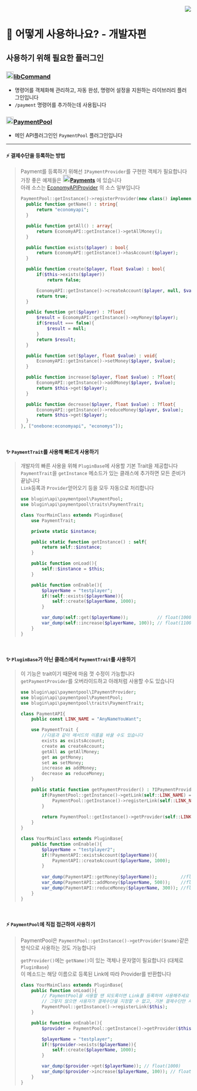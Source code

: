 <p align="right">  
  <a href="https://github.com/Blugin/PaymentPool/blob/master/doc/eng/HowTo-dev.md">  
    <img src="https://img.shields.io/static/v1?label=read%20in&message=English&color=success">  
  </a>  
</p>  
  
# :book: 어떻게 사용하나요? - 개발자편  
  
## 사용하기 위해 필요한 플러그인  
### [<img src="https://ghcdn.rawgit.org/Blugin/libCommand/master/icon.png" width="20px">**libCommand**](https://github.com/Blugin/libCommand)  
- 명령어를 객체화해 관리하고, 자동 완성, 명령어 설정을 지원하는 라이브러리 플러그인입니다  
- `/payment` 명령어를 추가하는데 사용됩니다  
  
### [<img src="https://ghcdn.rawgit.org/Blugin/PaymentPool/master/icon.png" width="20px">**PaymentPool**](https://github.com/Blugin/PaymentPool)  
- 메인 API플러그인인 `PaymentPool` 플러그인입니다  
  
  
----------  
  
  
#### :zap: 결제수단을 등록하는 방법  
> Payment를 등록하기 위해선 `IPaymentProvider`를 구현한 객체가 필요합니다  
> 가장 좋은 예제들은 [<img src="https://ghcdn.rawgit.org/Blugin/Payments/master/icon.png" width="20px">**Payments**](https://github.com/Blugin/Payments) 에 있습니다  
> 아래 소스는 [EconomyAPIProvider](https://github.com/Blugin/Payments/blob/master/EconomyAPIProvider-3.x.x.php) 의 소스 일부입니다  
> ```php  
> PaymentPool::getInstance()->registerProvider(new class() implements IPaymentProvider{
>   public function getName() : string{
>       return "economyapi";
>   }
> 
>   public function getAll() : array{
>       return EconomyAPI::getInstance()->getAllMoney();
>   }
> 
>   public function exists($player) : bool{
>       return EconomyAPI::getInstance()->hasAccount($player);
>   }
> 
>   public function create($player, float $value) : bool{
>       if($this->exists($player))
>           return false;
> 
>       EconomyAPI::getInstance()->createAccount($player, null, $value);
>       return true;
>   }
> 
>   public function get($player) : ?float{
>       $result = EconomyAPI::getInstance()->myMoney($player);
>       if($result === false){
>           $result = null;
>       }
>       return $result;
>   }
> 
>   public function set($player, float $value) : void{
>       EconomyAPI::getInstance()->setMoney($player, $value);
>   }
> 
>   public function increase($player, float $value) : ?float{
>       EconomyAPI::getInstance()->addMoney($player, $value);
>       return $this->get($player);
>   }
> 
>   public function decrease($player, float $value) : ?float{
>       EconomyAPI::getInstance()->reduceMoney($player, $value);
>       return $this->get($player);
>   }
> }, ["onebone:economyapi", "economys"]);  
> ```  
  
<br>  
  
#### :sparkles: `PaymentTrait`를 사용해 빠르게 사용하기  
> 개발자의 빠른 사용을 위해 `PluginBase`에 사용할 기본 Trait을 제공합니다  
> `PaymentTrait`을 `getInstance` 메소드가 있는 클래스에 추가하면 모든 준비가 끝납니다  
> `Link`등록과 `Provider`얻어오기 등을 모두 자동으로 처리합니다   
> ```php  
> use blugin\api\paymentpool\PaymentPool;
> use blugin\api\paymentpool\traits\PaymentTrait;
> 
> class YourMainClass extends PluginBase{
>     use PaymentTrait;
> 
>     private static $instance;
> 
>     public static function getInstance() : self{
>         return self::$instance;
>     }
> 
>     public function onLoad(){
>         self::$instance = $this;
>     }
> 
>     public function onEnable(){
>         $playerName = "testplayer";
>         if(!self::exists($playerName)){
>             self::create($playerName, 1000);
>         }
> 
>         var_dump(self::get($playerName));           // float(1000)
>         var_dump(self::increase($playerName, 100)); // float(1100)
>     }
> }
> ```  
  
<br>  
  
#### :sparkles: `PluginBase`가 아닌 클래스에서 `PaymentTrait`를 사용하기  
> 이 기능은 trait이기 때문에 마음 껏 수정이 가능합니다  
> `getPaymentProvider`를 오버라이드하고 아래처럼 사용할 수도 있습니다  
> ```php
> use blugin\api\paymentpool\IPaymentProvider;
> use blugin\api\paymentpool\PaymentPool;
> use blugin\api\paymentpool\traits\PaymentTrait;
> 
> class PaymentAPI{
>     public const LINK_NAME = "AnyNameYouWant";
> 
>     use PaymentTrait {
>         //다음과 같이 메서드의 이름을 바꿀 수도 있습니다  
>         exists as existsAccount;
>         create as createAccount;
>         getAll as getAllMoney;
>         get as getMoney;
>         set as setMoney;
>         increase as addMoney;
>         decrease as reduceMoney;
>     }
> 
>     public static function getPaymentProvider() : ?IPaymentProvider{
>         if(PaymentPool::getInstance()->getLink(self::LINK_NAME) === null){
>             PaymentPool::getInstance()->registerLink(self::LINK_NAME);
>         }
>   
>         return PaymentPool::getInstance()->getProvider(self::LINK_NAME);
>     }
> }
> ```
> 
> ```php  
> class YourMainClass extends PluginBase{
>     public function onEnable(){
>         $playerName = "testplayer2";
>         if(!PaymentAPI::existsAccount($playerName)){
>             PaymentAPI::createAccount($playerName, 1000);
>         }
>   
>         var_dump(PaymentAPI::getMoney($playerName));         //float(1000)
>         var_dump(PaymentAPI::addMoney($playerName, 500));    //float(1500)
>         var_dump(PaymentAPI::reduceMoney($playerName, 300)); //float(1200)
>     }
> }
> ```  
  
<br>  
  
#### :zap: `PaymentPool`에 직접 접근하여 사용하기
> PaymentPool은 `PaymentPool::getInstance()->getProvider($name)`같은 방식으로 사용하는 것도 가능합니다  
> 
> `getProvider()`에는 `getName()`이 있는 객체나 문자열이 필요합니다 (대체로 `PluginBase`)  
> 이 메소드는 해당 이름으로 등록된 Link에 따라 Provider를 반환합니다  
> ```php  
> class YourMainClass extends PluginBase{
>     public function onLoad(){
>         // PaymentPool을 사용할 땐 되도록이면 Link를 등록하여 사용해주세요  
>         // 그렇지 않으면 사용자가 결제수단을 지정할 수 없고, 기본 결제수단만 사용합니다  
>         PaymentPool::getInstance()->registerLink($this);
>     }
> 
>     public function onEnable(){
>         $provider = PaymentPool::getInstance()->getProvider($this);
> 
>         $playerName = "testplayer";
>         if(!$provider->exists($playerName)){
>             self::create($playerName, 1000);
>         }
> 
>         var_dump($provider->get($playerName)); // float(1000)
>         var_dump($provider->increase($playerName, 100)); // float(1100)
>     }
> }
> ```  